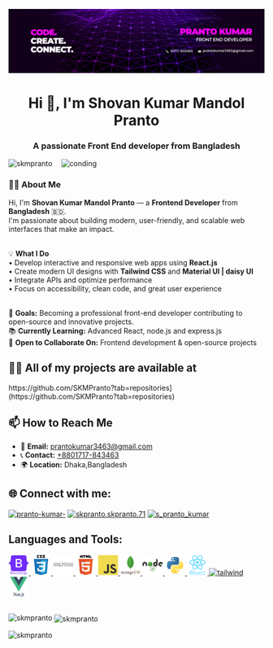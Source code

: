 ![logo](https://github.com/SKMPranto/SKMPranto/blob/main/LinkedIn_Banner.png)
<h1 align="center">Hi 👋, I'm Shovan Kumar Mandol Pranto</h1>
<h3 align="center">A passionate Front End developer from Bangladesh</h3>
<img align="right" alt="conding" width="400" src="https://camo.githubusercontent.com/4d9f5ecceb711eec6e2018f38a5677dc657c9738d4a65ba3b928c41c0a45b439/68747470733a2f2f6d69726f2e6d656469756d2e636f6d2f6d61782f313336302f302a37513379765349765f7430696f4a2d5a2e676966">

<p align="left"> <img src="https://komarev.com/ghpvc/?username=skmpranto&label=Profile%20views&color=0e75b6&style=flat" alt="skmpranto" /> </p>


<h3 align="left">🧑‍💻 About Me</h3>

<p align="left">
  Hi, I'm <b>Shovan Kumar Mandol Pranto</b> — a <b>Frontend Developer</b> from <b>Bangladesh</b> 🇧🇩.<br>
  I'm passionate about building modern, user-friendly, and scalable web interfaces that make an impact.<br><br>

  💡 <b>What I Do</b><br>
  • Develop interactive and responsive web apps using <b>React.js</b><br>
  • Create modern UI designs with <b>Tailwind CSS</b> and <b>Material UI | daisy UI</b><br>
  • Integrate APIs and optimize performance<br>
  • Focus on accessibility, clean code, and great user experience<br><br>

  🚀 <b>Goals:</b> Becoming a professional front-end developer contributing to open-source and innovative projects.<br>
  📚 <b>Currently Learning:</b> Advanced React, node.js and express.js<br>
  🤝 <b>Open to Collaborate On:</b> Frontend development & open-source projects
</p>





<h2>👨‍💻 All of my projects are available at</h2>
https://github.com/SKMPranto?tab=repositories](https://github.com/SKMPranto?tab=repositories)

<h2>📫 How to Reach Me</h2>

- 📧 **Email:** [prantokumar3463@gmail.com](mailto:prantokumar3463@gmail.com)  
- 📞 **Contact:** [+8801717-843463](tel:+8801717-843463)
- 🌍 **Location:** Dhaka,Bangladesh 


<h2 align="left">🌐 Connect with me:</h2>
<p align="left">
<a href="https://linkedin.com/in/pranto-kumar-" target="blank"><img align="center" src="https://raw.githubusercontent.com/rahuldkjain/github-profile-readme-generator/master/src/images/icons/Social/linked-in-alt.svg" alt="pranto-kumar-" height="30" width="40" /></a>
<a href="https://fb.com/skpranto.skpranto.71" target="blank"><img align="center" src="https://raw.githubusercontent.com/rahuldkjain/github-profile-readme-generator/master/src/images/icons/Social/facebook.svg" alt="skpranto.skpranto.71" height="30" width="40" /></a>
<a href="https://instagram.com/s_pranto_kumar" target="blank"><img align="center" src="https://raw.githubusercontent.com/rahuldkjain/github-profile-readme-generator/master/src/images/icons/Social/instagram.svg" alt="s_pranto_kumar" height="30" width="40" /></a>
</p>

<h2 align="left">Languages and Tools:</h2>
<p align="left"> <a href="https://getbootstrap.com" target="_blank" rel="noreferrer"> <img src="https://raw.githubusercontent.com/devicons/devicon/master/icons/bootstrap/bootstrap-plain-wordmark.svg" alt="bootstrap" width="40" height="40"/> </a> <a href="https://www.w3schools.com/css/" target="_blank" rel="noreferrer"> <img src="https://raw.githubusercontent.com/devicons/devicon/master/icons/css3/css3-original-wordmark.svg" alt="css3" width="40" height="40"/> </a> <a href="https://expressjs.com" target="_blank" rel="noreferrer"> <img src="https://raw.githubusercontent.com/devicons/devicon/master/icons/express/express-original-wordmark.svg" alt="express" width="40" height="40"/> </a> <a href="https://www.w3.org/html/" target="_blank" rel="noreferrer"> <img src="https://raw.githubusercontent.com/devicons/devicon/master/icons/html5/html5-original-wordmark.svg" alt="html5" width="40" height="40"/> </a> <a href="https://developer.mozilla.org/en-US/docs/Web/JavaScript" target="_blank" rel="noreferrer"> <img src="https://raw.githubusercontent.com/devicons/devicon/master/icons/javascript/javascript-original.svg" alt="javascript" width="40" height="40"/> </a> <a href="https://www.mongodb.com/" target="_blank" rel="noreferrer"> <img src="https://raw.githubusercontent.com/devicons/devicon/master/icons/mongodb/mongodb-original-wordmark.svg" alt="mongodb" width="40" height="40"/> </a> <a href="https://nodejs.org" target="_blank" rel="noreferrer"> <img src="https://raw.githubusercontent.com/devicons/devicon/master/icons/nodejs/nodejs-original-wordmark.svg" alt="nodejs" width="40" height="40"/> </a> <a href="https://www.python.org" target="_blank" rel="noreferrer"> <img src="https://raw.githubusercontent.com/devicons/devicon/master/icons/python/python-original.svg" alt="python" width="40" height="40"/> </a> <a href="https://reactjs.org/" target="_blank" rel="noreferrer"> <img src="https://raw.githubusercontent.com/devicons/devicon/master/icons/react/react-original-wordmark.svg" alt="react" width="40" height="40"/> </a> <a href="https://tailwindcss.com/" target="_blank" rel="noreferrer"> <img src="https://www.vectorlogo.zone/logos/tailwindcss/tailwindcss-icon.svg" alt="tailwind" width="40" height="40"/> </a> <a href="https://vuejs.org/" target="_blank" rel="noreferrer"> <img src="https://raw.githubusercontent.com/devicons/devicon/master/icons/vuejs/vuejs-original-wordmark.svg" alt="vuejs" width="40" height="40"/> </a> </p>

<h2></h2>

<p><img align="left" src="https://github-readme-stats.vercel.app/api/top-langs?username=skmpranto&show_icons=true&locale=en&layout=compact" alt="skmpranto" /></p>

<p>&nbsp;<img align="center" src="https://github-readme-stats.vercel.app/api?username=skmpranto&show_icons=true&locale=en" alt="skmpranto" /></p>

<p><img align="center" src="https://github-readme-streak-stats.herokuapp.com/?user=skmpranto&" alt="skmpranto" /></p>
